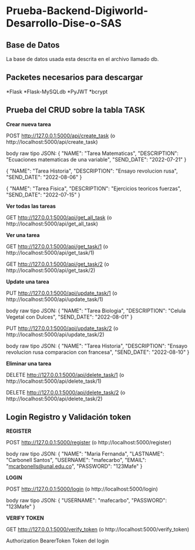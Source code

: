# Prueba-Backend-Digiworld-Desarrollo-Dise-o-SAS
## Base de Datos
La base de datos usada esta descrita en el archivo llamado db. 

## Packetes necesarios para descargar
*Flask
*Flask-MySQLdb
*PyJWT
*bcrypt

## Prueba del CRUD sobre la tabla TASK
**Crear nueva tarea**

POST http://127.0.0.1:5000/api/create_task (o http://localhost:5000/api/create_task)

body raw tipo JSON:
{
  "NAME": "Tarea Matematicas",
  "DESCRIPTION": "Ecuaciones matematicas de una variable",
  "SEND_DATE": "2022-07-21"
}

{
  "NAME": "Tarea Historia",
  "DESCRIPTION": "Ensayo revolucion rusa",
  "SEND_DATE": "2022-08-06"
}

{
  "NAME": "Tarea Fisica",
  "DESCRIPTION": "Ejercicios teoricos fuerzas",
  "SEND_DATE": "2022-07-15"
}




**Ver todas las tareas**

GET http://127.0.0.1:5000/api/get_all_task (o http://localhost:5000/api/get_all_task)




**Ver una tarea**

GET http://127.0.0.1:5000/api/get_task/1 (o http://localhost:5000/api/get_task/1)

GET http://127.0.0.1:5000/api/get_task/2 (o http://localhost:5000/api/get_task/2)




**Update una tarea**

PUT http://127.0.0.1:5000/api/update_task/1 (o http://localhost:5000/api/update_task/1)

body raw tipo JSON:
{
  "NAME": "Tarea Biologia",
  "DESCRIPTION": "Celula Vegetal con Dulces",
  "SEND_DATE": "2022-08-01"
}

PUT http://127.0.0.1:5000/api/update_task/2 (o http://localhost:5000/api/update_task/2)

body raw tipo JSON:
{
  "NAME": "Tarea Historia",
  "DESCRIPTION": "Ensayo revolucion rusa comparacion con francesa",
  "SEND_DATE": "2022-08-10"
}




**Eliminar una tarea**

DELETE http://127.0.0.1:5000/api/delete_task/1 (o http://localhost:5000/api/delete_task/1)

DELETE http://127.0.0.1:5000/api/delete_task/2 (o http://localhost:5000/api/delete_task/2)




## Login Registro y Validación token
**REGISTER**

POST http://127.0.0.1:5000/register (o http://localhost:5000/register)

body raw tipo JSON:
{
    "NAME": "Maria Fernanda",
    "LASTNAME": "Carbonell Santos",
    "USERNAME": "mafecarbo",
    "EMAIL": "mcarbonells@unal.edu.co",
    "PASSWORD": "123Mafe"
}




**LOGIN**

POST http://127.0.0.1:5000/login (o  http://localhost:5000/login)

body raw tipo JSON:
{
    "USERNAME": "mafecarbo",
    "PASSWORD": "123Mafe"
}



**VERIFY TOKEN**

GET http://127.0.0.1:5000/verify_token (o  http://localhost:5000/verify_token)

Authorization BearerToken Token del login



